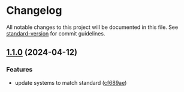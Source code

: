 # Changelog

All notable changes to this project will be documented in this file. See [standard-version](https://github.com/conventional-changelog/standard-version) for commit guidelines.

## [1.1.0](https://github.com/0NotApplicable0/inkdrop-nord-preview-theme/compare/v1.0.0...v1.1.0) (2024-04-12)


### Features

* update systems to match standard ([cf689ae](https://github.com/0NotApplicable0/inkdrop-nord-preview-theme/commit/cf689aec0dcc815d661f94e78376b636cbc2d71d))
